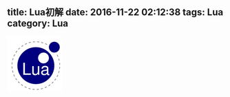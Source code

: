 title: Lua初解
date: 2016-11-22 02:12:38
tags: Lua
category: Lua
---

<img src="/images/lua.png" class="full-image" />